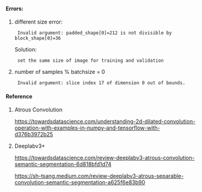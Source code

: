 


#### Errors:

1. different size error:

        Invalid argument: padded_shape[0]=212 is not divisible by block_shape[0]=36
  
    Solution:
    
        set the same size of image for training and validation

2. number of samples % batchsize = 0
    
        Invalid argument: slice index 17 of dimension 0 out of bounds.
        

#### Reference

1. Atrous Convolution

    https://towardsdatascience.com/understanding-2d-dilated-convolution-operation-with-examples-in-numpy-and-tensorflow-with-d376b3972b25

2. Deeplabv3+

    https://towardsdatascience.com/review-deeplabv3-atrous-convolution-semantic-segmentation-6d818bfd1d74
    
    https://sh-tsang.medium.com/review-deeplabv3-atrous-separable-convolution-semantic-segmentation-a625f6e83b90